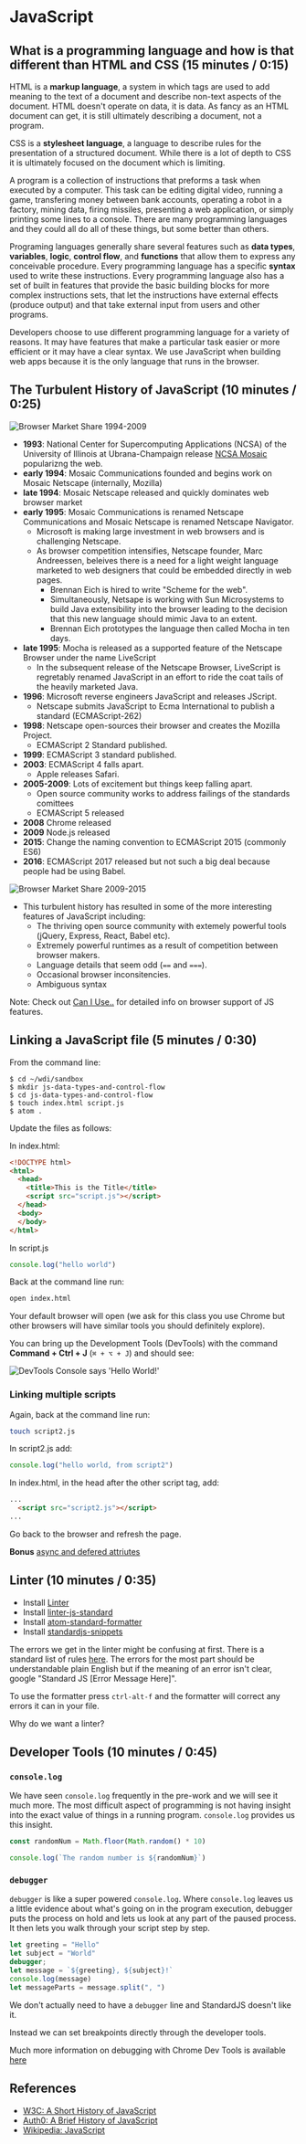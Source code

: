 # JavaScript

## What is a programming language and how is that different than HTML and CSS (15 minutes / 0:15)

HTML is a **markup language**, a system in which tags are used to add meaning to the text of a document and describe non-text aspects of the document.
HTML doesn't operate on data, it is data.
As fancy as an HTML document can get, it is still ultimately describing a document, not a program.

CSS is a **stylesheet language**, a language to describe rules for the presentation of a structured document.
While there is a lot of depth to CSS it is ultimately focused on the document which is limiting.

A program is a collection of instructions that preforms a task when executed by a computer.
This task can be editing digital video, running a game, transfering money between bank accounts, operating a robot in a factory, mining data, firing missiles, presenting a web application, or simply printing some lines to a console.
There are many programming languages and they could all do all of these things, but some better than others.

Programing languages generally share several features such as **data types**, **variables**, **logic**, **control flow**, and **functions** that allow them to express any conceivable procedure.
Every programming language has a specific **syntax** used to write these instructions.
Every programming language also has a set of built in features that provide the basic building blocks for more complex instructions sets, that let the instructions have external effects (produce output) and that take external input from users and other programs.

Developers choose to use different programming language for a variety of reasons.
It may have features that make a particular task easier or more efficient or it may have a clear syntax.
We use JavaScript when building web apps because it is the only language that runs in the browser.

## The Turbulent History of JavaScript (10 minutes / 0:25)

![Browser Market Share 1994-2009](https://upload.wikimedia.org/wikipedia/commons/5/55/Layout_engine_usage_share-2009-01-07.svg)
- **1993**: National Center for Supercomputing Applications (NCSA) of the University of Illinois at Ubrana-Champaign release [NCSA Mosaic](https://en.wikipedia.org/wiki/Mosaic_(web_browser)) popularizng the web.
- **early 1994**: Mosaic Communications founded and begins work on Mosaic Netscape (internally, Mozilla)
- **late 1994**: Mosaic Netscape released and quickly dominates web browser market
- **early 1995**: Mosaic Communications is renamed Netscape Communications and Mosaic Netscape is renamed Netscape Navigator.
  - Microsoft is making large investment in web browsers and is challenging Netscape.
  - As browser competition intensifies, Netscape founder, Marc Andreessen, beleives there is a need for a light weight language marketed to web designers that could be embedded directly in web pages.
    - Brennan Eich is hired to write "Scheme for the web".
    - Simultaneously, Netsape is working with Sun Microsystems to build Java extensibility into the browser leading to the decision that this new language should mimic Java to an extent.
    - Brennan Eich prototypes the language then called Mocha in ten days.
- **late 1995**: Mocha is released as a supported feature of the Netscape Browser under the name LiveScript
  - In the subsequent release of the Netscape Browser, LiveScript is regretably renamed JavaScript in an effort to ride the coat tails of the heavily marketed Java.
- **1996**: Microsoft reverse engineers JavaScript and releases JScript.
  - Netscape submits JavaScript to Ecma International to publish a standard (ECMAScript-262)
- **1998**: Netscape open-sources their browser and creates the Mozilla Project.
  - ECMAScript 2 Standard published.
- **1999**: ECMAScript 3 standard published.
- **2003**: ECMAScript 4 falls apart.
  - Apple releases Safari.
- **2005-2009**: Lots of excitement but things keep falling apart.
  - Open source community works to address failings of the standards comittees
  - ECMAScript 5 released
- **2008** Chrome released
- **2009** Node.js released
- **2015**: Change the naming convention to ECMAScript 2015 (commonly ES6)
- **2016**: ECMAScript 2017 released but not such a big deal because people had be using Babel.

![Browser Market Share 2009-2015](https://upload.wikimedia.org/wikipedia/commons/8/86/Usage_share_of_web_browsers_%28Source_StatCounter%29.svg)

- This turbulent history has resulted in some of the more interesting features of JavaScript including:
  - The thriving open source community with extemely powerful tools (jQuery, Express, React, Babel etc).
  - Extremely powerful runtimes as a result of competition between browser makers.
  - Language details that seem odd (`==` and `===`).
  - Occasional browser inconsitencies.
  - Ambiguous syntax

Note: Check out [Can I Use..](https://caniuse.com/) for detailed info on browser support of JS features.

## Linking a JavaScript file (5 minutes / 0:30)

From the command line:

```shell
$ cd ~/wdi/sandbox
$ mkdir js-data-types-and-control-flow
$ cd js-data-types-and-control-flow
$ touch index.html script.js
$ atom .
```

Update the files as follows:

In index.html:
```html
<!DOCTYPE html>
<html>
  <head>
    <title>This is the Title</title>
    <script src="script.js"></script>
  </head>
  <body>
  </body>
</html>
```

In script.js
```js
console.log("hello world")
```

Back at the command line run:
```bash
open index.html
```

Your default browser will open (we ask for this class you use Chrome but other browsers will have similar tools you should definitely explore).

You can bring up the Development Tools (DevTools) with the command **Command + Ctrl + J** (`⌘ + ⌥ + J`) and should see:

![DevTools Console says 'Hello World!'](https://user-images.githubusercontent.com/7882341/27314092-830ea8ac-553f-11e7-954f-c8502b382d6d.png)

### Linking multiple scripts

Again, back at the command line run:
```bash
touch script2.js
```

In script2.js add:
```js
console.log("hello world, from script2")
```

In index.html, in the head after the other script tag, add:
```html
...
  <script src="script2.js"></script>
...
```

Go back to the browser and refresh the page.

**Bonus** [async and defered attriutes](http://www.growingwiththeweb.com/2014/02/async-vs-defer-attributes.html)

## Linter (10 minutes / 0:35)

- Install [Linter](https://github.com/steelbrain/linter)
- Install [linter-js-standard](https://github.com/ricardofbarros/linter-js-standard)
- Install [atom-standard-formatter](https://github.com/stephenkubovic/atom-standard-formatter)
- Install [standardjs-snippets](https://github.com/gaboesquivel/atom-standardjs-snippets)

The errors we get in the linter might be confusing at first.
There is a standard list of rules [here](https://standardjs.com/rules.html).
The errors for the most part should be understandable plain English but if the meaning of an error isn't clear, google "Standard JS [Error Message Here]".

To use the formatter press `ctrl-alt-f` and the formatter will correct any errors it can in your file.

Why do we want a linter?

## Developer Tools (10 minutes / 0:45)

### `console.log`

We have seen `console.log` frequently in the pre-work and we will see it much more.
The most difficult aspect of programming is not having insight into the exact value of things in a running program.
`console.log` provides us this insight.

```js
const randomNum = Math.floor(Math.random() * 10)

console.log(`The random number is ${randomNum}`)

```

### `debugger`

`debugger` is like a super powered `console.log`.
Where `console.log` leaves us a little evidence about what's going on in the program execution, debugger puts the process on hold and lets us look at any part of the paused process.
It then lets you walk through your script step by step.

```js
let greeting = "Hello"
let subject = "World"
debugger;
let message = `${greeting}, ${subject}!`
console.log(message)
let messageParts = message.split(", ")
```

We don't actually need to have a `debugger` line and StandardJS doesn't like it.

Instead we can set breakpoints directly through the developer tools.

Much more information on debugging with Chrome Dev Tools is available [here](https://developers.google.com/web/tools/chrome-devtools/javascript/)

## References

- [W3C: A Short History of JavaScript](https://www.w3.org/community/webed/wiki/A_Short_History_of_JavaScript)
- [Auth0: A Brief History of JavaScript](https://auth0.com/blog/a-brief-history-of-javascript/)
- [Wikipedia: JavaScript](https://en.wikipedia.org/wiki/JavaScript)
